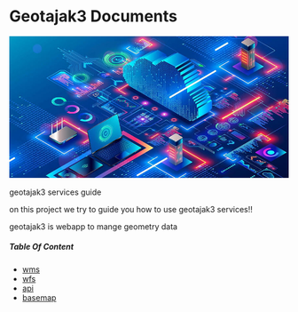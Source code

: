# Geotajak3 Documents

![webservices](https://raw.githubusercontent.com/SaaFaa-company/geotajak3-documents/main/services/image/webservices.png "webservices")

geotajak3 services guide

on this project we try to guide you how to use geotajak3 services!!

geotajak3 is webapp to mange geometry data



##### **Table Of Content**


* [wms](https://github.com/SaaFaa-company/geotajak3-documents/tree/main/services/wms)
* [wfs](https://github.com/SaaFaa-company/geotajak3-documents/tree/main/services/wfs)
* [api](https://github.com/SaaFaa-company/geotajak3-documents/tree/main/services/api)
* [basemap](https://github.com/SaaFaa-company/geotajak3-documents/tree/main/services/basemap)
